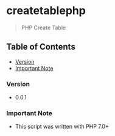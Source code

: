 # createtablephp
> PHP Create Table

## Table of Contents
* [Version](#version)
* [Important Note](#important-note)

### Version
* 0.0.1

### **Important Note**
* This script was written with PHP 7.0+
